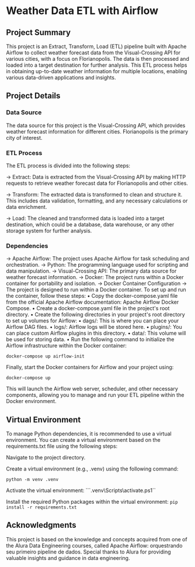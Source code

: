 # Weather Data ETL with Airflow

## Project Summary
This project is an Extract, Transform, Load (ETL) pipeline built with Apache Airflow to collect weather forecast data from the Visual-Crossing API for various cities, with a focus on Florianopolis. The data is then processed and loaded into a target destination for further analysis. This ETL process helps in obtaining up-to-date weather information for multiple locations, enabling various data-driven applications and insights.

## Project Details
### Data Source
The data source for this project is the Visual-Crossing API, which provides weather forecast information for different cities. Florianopolis is the primary city of interest.

### ETL Process
The ETL process is divided into the following steps:

→ Extract: Data is extracted from the Visual-Crossing API by making HTTP requests to retrieve weather forecast data for Florianopolis and other cities.

→ Transform: The extracted data is transformed to clean and structure it. This includes data validation, formatting, and any necessary calculations or data enrichment.

→ Load: The cleaned and transformed data is loaded into a target destination, which could be a database, data warehouse, or any other storage system for further analysis.

### Dependencies
→ Apache Airflow: The project uses Apache Airflow for task scheduling and orchestration.
→ Python: The programming language used for scripting and data manipulation.
→ Visual-Crossing API: The primary data source for weather forecast information.
→ Docker: The project runs within a Docker container for portability and isolation.
→ Docker Container Configuration
→ The project is designed to run within a Docker container. To set up and run the container, follow these steps:
    • Copy the docker-compose.yaml file from the official Apache Airflow documentation: Apache Airflow Docker Compose.
    • Create a docker-compose.yaml file in the project's root directory.
    • Create the following directories in your project's root directory to set up volumes for Airflow:
        • dags/: This is where you can place your Airflow DAG files.
        • logs/: Airflow logs will be stored here.
        • plugins/: You can place custom Airflow plugins in this directory.
        • data/: This volume will be used for storing data.
    • Run the following command to initialize the Airflow infrastructure within the Docker container:

```docker-compose up airflow-init```

Finally, start the Docker containers for Airflow and your project using:

```docker-compose up```

This will launch the Airflow web server, scheduler, and other necessary components, allowing you to manage and run your ETL pipeline within the Docker environment.

## Virtual Environment
To manage Python dependencies, it is recommended to use a virtual environment. You can create a virtual environment based on the requirements.txt file using the following steps:

Navigate to the project directory.

Create a virtual environment (e.g., .venv) using the following command:

```python -m venv .venv```

Activate the virtual environment:
```.venv\Scripts\activate.ps1``

Install the required Python packages within the virtual environment:
```pip install -r requirements.txt```

## Acknowledgments
This project is based on the knowledge and concepts acquired from one of the Alura Data Engineering courses, called Apache Airflow: orquestrando seu primeiro pipeline de dados. Special thanks to Alura for providing valuable insights and guidance in data engineering.